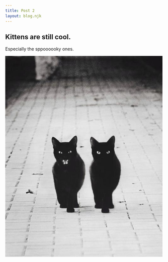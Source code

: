 ```yaml
---
title: Post 2
layout: blog.njk
---
```


## Kittens are still cool.

Especially the sppoooooky ones.

![spooky kitty](/images/kitty-3.jpg)